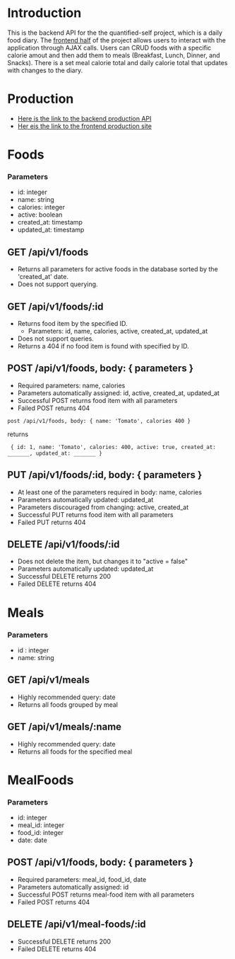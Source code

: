 # Introduction

This is the backend API for the the quantified-self project, which is a daily food diary. The [frontend half](https://github.com/AELSchauer/quantified-self-fe) of the project allows users to interact with the application through AJAX calls. Users can CRUD foods with a specific calorie amout and then add them to meals (Breakfast, Lunch, Dinner, and Snacks). There is a set meal calorie total and daily calorie total that updates with changes to the diary.

# Production

* [Here is the link to the backend production API](https://immense-oasis-43144.herokuapp.com/)
* [Her eis the link to the frontend production site](https://aelschauer.github.io/quantified-self-fe/)

# Foods

### Parameters

* id: integer
* name: string
* calories: integer
* active: boolean
* created_at: timestamp
* updated_at: timestamp

## GET /api/v1/foods

* Returns all parameters for active foods in the database sorted by the 'created_at' date.
* Does not support querying.


## GET /api/v1/foods/:id

* Returns food item by the specified ID.
  * Parameters: id, name, calories, active, created_at, updated_at
* Does not support queries.
* Returns a 404 if no food item is found with specified by ID.

## POST /api/v1/foods, body: { parameters }

* Required parameters: name, calories
* Parameters automatically assigned: id, active, created_at, updated_at
* Successful POST returns food item with all parameters
* Failed POST returns 404

``post /api/v1/foods, body: { name: 'Tomato', calories 400 }``

returns

`` {
 id: 1,
 name: 'Tomato',
 calories: 400,
 active: true,
 created_at: _______,
 updated_at: _______
}``

## PUT /api/v1/foods/:id, body: { parameters }

* At least one of the parameters required in body: name, calories
* Parameters automatically updated: updated_at
* Parameters discouraged from changing: active, created_at
* Successful PUT returns food item with all parameters
* Failed PUT returns 404

## DELETE /api/v1/foods/:id

* Does not delete the item, but changes it to "active = false"
* Parameters automatically updated: updated_at
* Successful DELETE returns 200
* Failed DELETE returns 404


# Meals

### Parameters

* id : integer
* name: string

## GET /api/v1/meals

* Highly recommended query: date
* Returns all foods grouped by meal

## GET /api/v1/meals/:name

* Highly recommended query: date
* Returns all foods for the specified meal


# MealFoods

### Parameters

* id: integer
* meal_id: integer
* food_id: integer
* date: date

## POST /api/v1/foods, body: { parameters }

* Required parameters: meal_id, food_id, date
* Parameters automatically assigned: id
* Successful POST returns meal-food item with all parameters
* Failed POST returns 404

## DELETE /api/v1/meal-foods/:id

* Successful DELETE returns 200
* Failed DELETE returns 404
